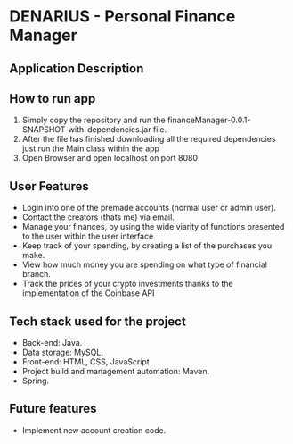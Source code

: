 # DENARIUS - Personal Finance Manager

## Application Description


## How to run app
1. Simply copy the repository and run the financeManager-0.0.1-SNAPSHOT-with-dependencies.jar file.
2. After the file has finished downloading all the required dependencies just run the Main class within the app
3. Open Browser and open localhost on port 8080

## User Features
- Login into one of the premade accounts (normal user or admin user).
- Contact the creators (thats me) via email.
- Manage your finances, by using the wide viarity of functions presented to the user within the user interface
- Keep track of your spending, by creating a list of the purchases you make.
- View how much money you are spending on what type of financial branch.
- Track the prices of your crypto investments thanks to the implementation of the Coinbase API
## Tech stack used for the project
- Back-end: Java.
- Data storage: MySQL.
- Front-end: HTML, CSS, JavaScript
- Project build and management automation: Maven.
- Spring.

## Future features
- Implement new account creation code.
